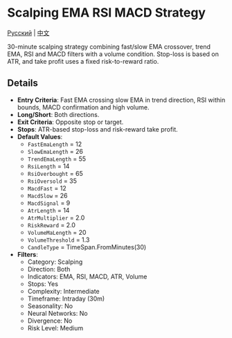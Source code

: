 # Scalping EMA RSI MACD Strategy
[Русский](README_ru.md) | [中文](README_cn.md)

30-minute scalping strategy combining fast/slow EMA crossover, trend EMA, RSI and MACD filters with a volume condition. Stop-loss is based on ATR, and take profit uses a fixed risk-to-reward ratio.

## Details

- **Entry Criteria**: Fast EMA crossing slow EMA in trend direction, RSI within bounds, MACD confirmation and high volume.
- **Long/Short**: Both directions.
- **Exit Criteria**: Opposite stop or target.
- **Stops**: ATR-based stop-loss and risk-reward take profit.
- **Default Values**:
  - `FastEmaLength` = 12
  - `SlowEmaLength` = 26
  - `TrendEmaLength` = 55
  - `RsiLength` = 14
  - `RsiOverbought` = 65
  - `RsiOversold` = 35
  - `MacdFast` = 12
  - `MacdSlow` = 26
  - `MacdSignal` = 9
  - `AtrLength` = 14
  - `AtrMultiplier` = 2.0
  - `RiskReward` = 2.0
  - `VolumeMaLength` = 20
  - `VolumeThreshold` = 1.3
  - `CandleType` = TimeSpan.FromMinutes(30)
- **Filters**:
  - Category: Scalping
  - Direction: Both
  - Indicators: EMA, RSI, MACD, ATR, Volume
  - Stops: Yes
  - Complexity: Intermediate
  - Timeframe: Intraday (30m)
  - Seasonality: No
  - Neural Networks: No
  - Divergence: No
  - Risk Level: Medium
